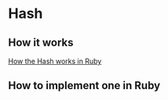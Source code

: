 # Hash

## How it works

[How the Hash works in Ruby][1]

## How to implement one in Ruby



[1]: http://www.gotealeaf.com/blog/how-the-hash-works-in-ruby 
